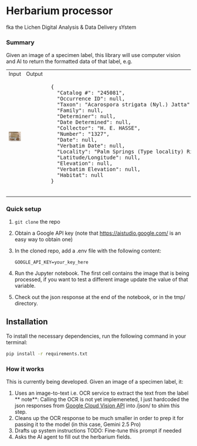 
# Herbarium processor
fka the Lichen Digital Analysis & Data Delivery sYstem

### Summary
Given an image of a specimen label, this library will use computer vision and AI to return the formatted data of that label, e.g.

<table>
  <tr>
    <td>Input</td>
    <td>Output</td></tr>
  <tr>
    <td><img src="https://raw.githubusercontent.com/lisunshiny/herbarium-processor/refs/heads/main/img/IMG_2709.jpg" /></td>
    <td>
      <pre>
        {
          "Catalog #": "245081",
          "Occurrence ID": null,
          "Taxon": "Acarospora strigata (Nyl.) Jatta",
          "Family": null,
          "Determiner": null,
          "Date Determined": null,
          "Collector": "H. E. HASSE",
          "Number": "1327",
          "Date": null,
          "Verbatim Date": null,
          "Locality": "Palm Springs (Type locality) Riverside Co. Cal",
          "Latitude/Longitude": null,
          "Elevation": null,
          "Verbatim Elevation": null,
          "Habitat": null
        }
    </pre>
  </tr>
</table>

### Quick setup
1) `git clone` the repo
2) Obtain a Google API key (note that https://aistudio.google.com/ is an easy way to obtain one)
4) In the cloned repo, add a .env file with the following content:

   ```
   GOOGLE_API_KEY=your_key_here
   ```
5) Run the Jupyter notebook. The first cell contains the image that is being processed, if you want to test a different image update the value of that variable.
6) Check out the json response at the end of the notebook, or in the tmp/ directory.

## Installation
To install the necessary dependencies, run the following command in your terminal:
```bash
pip install -r requirements.txt
```

### How it works
This is currently being developed. Given an image of a specimen label, it:

1) Uses an image-to-text i.e. OCR service to extract the text from the label
** note**: Calling the OCR is not yet implemeneted, I just hardcoded the json responses from [Google Cloud Vision API](https://cloud.google.com/vision/docs/drag-and-drop) into /json/ to shim this step.
2) Cleans up the OCR response to be much smaller in order to prep it for passing it to the model (in this case, Gemini 2.5 Pro)
3) Drafts up system instructions
 TODO: Fine-tune this prompt if needed
4) Asks the AI agent to fill out the herbarium fields.
